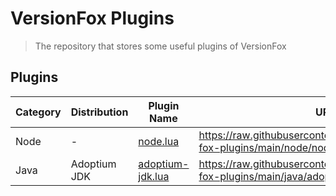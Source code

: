 # VersionFox Plugins

> The repository that stores some useful plugins of VersionFox

## Plugins

| Category | Distribution | Plugin Name                                 | URL                                                                                      |
|----------|--------------|---------------------------------------------|------------------------------------------------------------------------------------------|
| Node     | -            | [node.lua](./node/node.lua)                 | https://raw.githubusercontent.com/aooohan/version-fox-plugins/main/node/node.lua         |
| Java     | Adoptium JDK | [adoptium-jdk.lua](./java/adoptium-jdk.lua) | https://raw.githubusercontent.com/aooohan/version-fox-plugins/main/java/adoptium-jdk.lua | 
